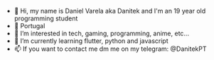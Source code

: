 - 👋 Hi, my name is Daniel Varela aka Danitek and I'm  an 19 year old programming student
- 📍 Portugal
- 👀 I’m interested in tech, gaming, programming, anime, etc...
- 🌱 I’m currently learning flutter, python and javascript
- 📫 If you want to contact me dm me on my telegram: @DanitekPT
